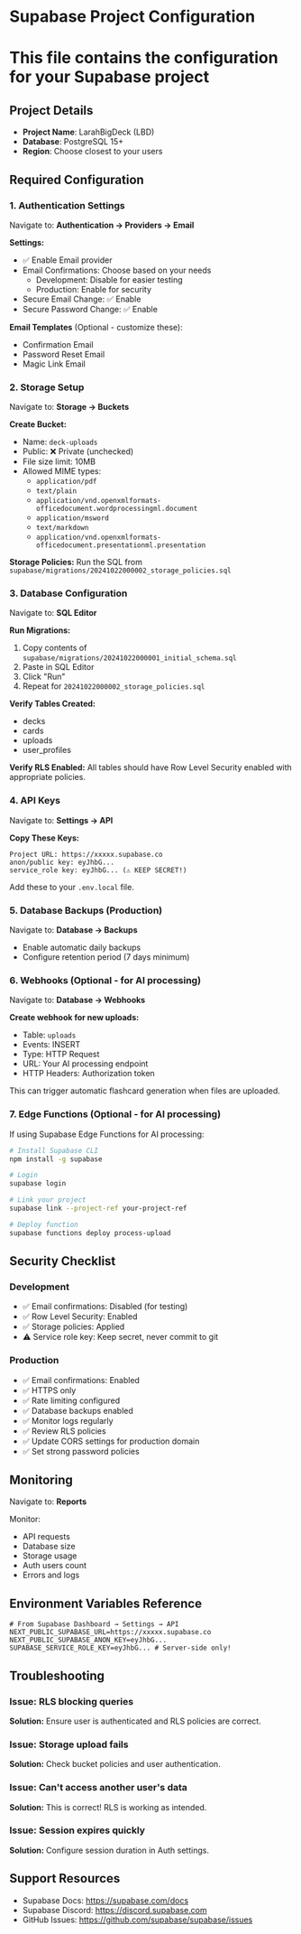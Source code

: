 # Supabase Project Configuration
# This file contains the configuration for your Supabase project

## Project Details
- **Project Name**: LarahBigDeck (LBD)
- **Database**: PostgreSQL 15+
- **Region**: Choose closest to your users

## Required Configuration

### 1. Authentication Settings

Navigate to: **Authentication → Providers → Email**

**Settings:**
- ✅ Enable Email provider
- Email Confirmations: Choose based on your needs
  - Development: Disable for easier testing
  - Production: Enable for security
- Secure Email Change: ✅ Enable
- Secure Password Change: ✅ Enable

**Email Templates** (Optional - customize these):
- Confirmation Email
- Password Reset Email
- Magic Link Email

### 2. Storage Setup

Navigate to: **Storage → Buckets**

**Create Bucket:**
- Name: `deck-uploads`
- Public: ❌ Private (unchecked)
- File size limit: 10MB
- Allowed MIME types: 
  - `application/pdf`
  - `text/plain`
  - `application/vnd.openxmlformats-officedocument.wordprocessingml.document`
  - `application/msword`
  - `text/markdown`
  - `application/vnd.openxmlformats-officedocument.presentationml.presentation`

**Storage Policies:**
Run the SQL from `supabase/migrations/20241022000002_storage_policies.sql`

### 3. Database Configuration

Navigate to: **SQL Editor**

**Run Migrations:**
1. Copy contents of `supabase/migrations/20241022000001_initial_schema.sql`
2. Paste in SQL Editor
3. Click "Run"
4. Repeat for `20241022000002_storage_policies.sql`

**Verify Tables Created:**
- decks
- cards
- uploads
- user_profiles

**Verify RLS Enabled:**
All tables should have Row Level Security enabled with appropriate policies.

### 4. API Keys

Navigate to: **Settings → API**

**Copy These Keys:**
```
Project URL: https://xxxxx.supabase.co
anon/public key: eyJhbG...
service_role key: eyJhbG... (⚠️ KEEP SECRET!)
```

Add these to your `.env.local` file.

### 5. Database Backups (Production)

Navigate to: **Database → Backups**

- Enable automatic daily backups
- Configure retention period (7 days minimum)

### 6. Webhooks (Optional - for AI processing)

Navigate to: **Database → Webhooks**

**Create webhook for new uploads:**
- Table: `uploads`
- Events: INSERT
- Type: HTTP Request
- URL: Your AI processing endpoint
- HTTP Headers: Authorization token

This can trigger automatic flashcard generation when files are uploaded.

### 7. Edge Functions (Optional - for AI processing)

If using Supabase Edge Functions for AI processing:

```bash
# Install Supabase CLI
npm install -g supabase

# Login
supabase login

# Link your project
supabase link --project-ref your-project-ref

# Deploy function
supabase functions deploy process-upload
```

## Security Checklist

### Development
- ✅ Email confirmations: Disabled (for testing)
- ✅ Row Level Security: Enabled
- ✅ Storage policies: Applied
- ⚠️ Service role key: Keep secret, never commit to git

### Production
- ✅ Email confirmations: Enabled
- ✅ HTTPS only
- ✅ Rate limiting configured
- ✅ Database backups enabled
- ✅ Monitor logs regularly
- ✅ Review RLS policies
- ✅ Update CORS settings for production domain
- ✅ Set strong password policies

## Monitoring

Navigate to: **Reports**

Monitor:
- API requests
- Database size
- Storage usage
- Auth users count
- Errors and logs

## Environment Variables Reference

```env
# From Supabase Dashboard → Settings → API
NEXT_PUBLIC_SUPABASE_URL=https://xxxxx.supabase.co
NEXT_PUBLIC_SUPABASE_ANON_KEY=eyJhbG...
SUPABASE_SERVICE_ROLE_KEY=eyJhbG... # Server-side only!
```

## Troubleshooting

### Issue: RLS blocking queries
**Solution:** Ensure user is authenticated and RLS policies are correct.

### Issue: Storage upload fails
**Solution:** Check bucket policies and user authentication.

### Issue: Can't access another user's data
**Solution:** This is correct! RLS is working as intended.

### Issue: Session expires quickly
**Solution:** Configure session duration in Auth settings.

## Support Resources

- Supabase Docs: https://supabase.com/docs
- Supabase Discord: https://discord.supabase.com
- GitHub Issues: https://github.com/supabase/supabase/issues
